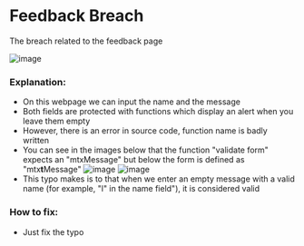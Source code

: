 # Feedback Breach
The breach related to the feedback page

![image](https://user-images.githubusercontent.com/36443074/145081193-523ef1a7-a327-459f-97f7-99f7333ed272.png)



### Explanation:
- On this webpage we can input the name and the message
- Both fields are protected with functions which display an alert when you leave them empty
- However, there is an error in source code, function name is badly written
- You can see in the images below that the function "validate form" expects an "mtxMessage" but below the form is defined as "mtx**t**Message"
![image](https://user-images.githubusercontent.com/36443074/145081765-78fb4948-fc35-45ff-b5f7-f7f29f260dbd.png)
![image](https://user-images.githubusercontent.com/36443074/145081905-aa01a25b-deae-4a05-b3ec-17ba259f6ab4.png)
- This typo makes is to that when we enter an empty message with a valid name (for example, "l" in the name field"), it is considered valid


### How to fix:
- Just fix the typo

